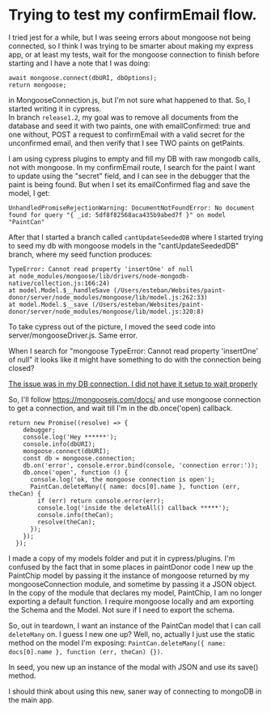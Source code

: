 # Trying to test my confirmEmail flow.

I tried jest for a while, but I was seeing errors about mongoose not being connected, so I think I was trying to be smarter
about making my express app, or at least my tests, wait for the mongoose connection to finish before starting and I have a note that I was doing:

```
await mongoose.connect(dbURI, dbOptions);
return mongoose;
```

in MongooseConnection.js, but I'm not sure what happened to that. So, I started writing it in cypress.  
In branch `release1.2`, my goal was to remove all documents from the database and seed it with two paints, one with emailConfirmed: true and one without, POST a request to confirmEmail with a valid secret for the unconfirmed email, and then verify that I see TWO paints on getPaints.

I am using cypress plugins to empty and fill my DB with raw mongodb calls, not with mongoose.
In my confirmEmail route, I search for the paint I want to update using the "secret" field, and I can see in the debugger that the paint is being found. But when I set its emailConfirmed flag and save the model, I get:

`UnhandledPromiseRejectionWarning: DocumentNotFoundError: No document found for query "{ _id: 5df8f82568aca435b9abed7f }" on model "PaintCan"`

After that I started a branch called `cantUpdateSeededDB` where I started trying to seed my db with mongoose models in the "cantUpdateSeededDB" branch, where my seed function produces:

```
TypeError: Cannot read property 'insertOne' of null
at node_modules/mongoose/lib/drivers/node-mongodb-native/collection.js:166:24)
at model.Model.$__handleSave (/Users/esteban/Websites/paint-donor/server/node_modules/mongoose/lib/model.js:262:33)
at model.Model.$__save (/Users/esteban/Websites/paint-donor/server/node_modules/mongoose/lib/model.js:320:8)
```

To take cypress out of the picture, I moved the seed code into server/mongooseDriver.js. Same error.

When I search for "mongoose TypeError: Cannot read property 'insertOne' of null" it looks like it might have something to do with the connection being closed?

[The issue was in my DB connection. I did not have it setup to wait properly](https://stackoverflow.com/questions/60305454/mongoose-typeerror-cannot-read-property-insertone-of-null)

So, I'll follow https://mongoosejs.com/docs/
and use mongoose connection to get a connection, and wait till I'm in the db.once('open) callback.

```
return new Promise((resolve) => {
    debugger;
    console.log('Hey ******');
    console.info(dbURI);
    mongoose.connect(dbURI);
    const db = mongoose.connection;
    db.on('error', console.error.bind(console, 'connection error:'));
    db.once('open', function () {
      console.log('ok, the mongoose connection is open');
      PaintCan.deleteMany({ name: docs[0].name }, function (err, theCan) {
        if (err) return console.error(err);
        console.log('inside the deleteAll() callback *****');
        console.info(theCan);
        resolve(theCan);
      });
    });
  });
```

I made a copy of my models folder and put it in cypress/plugins. I'm confused by the fact that in some places in paintDonor code I new up the PaintChip model by passing it the instance of mongoose returned by my mongooseConnection module, and sometime by passing it a JSON object. In the copy of the module that declares my model, PaintChip, I am no longer exporting a default function. I require mongoose locally and am exporting the Schema and the Model. Not sure if I need to export the schema.

So, out in teardown, I want an instance of the PaintCan model that I can call `deleteMany` on. I guess I new one up? Well, no, actually I just use the static method on
the model I'm exposing: `PaintCan.deleteMany({ name: docs[0].name }, function (err, theCan) {})`.

In seed, you new up an instance of the modal with JSON and use its save() method.

I should think about using this new, saner way of connecting to mongoDB in the main app.
